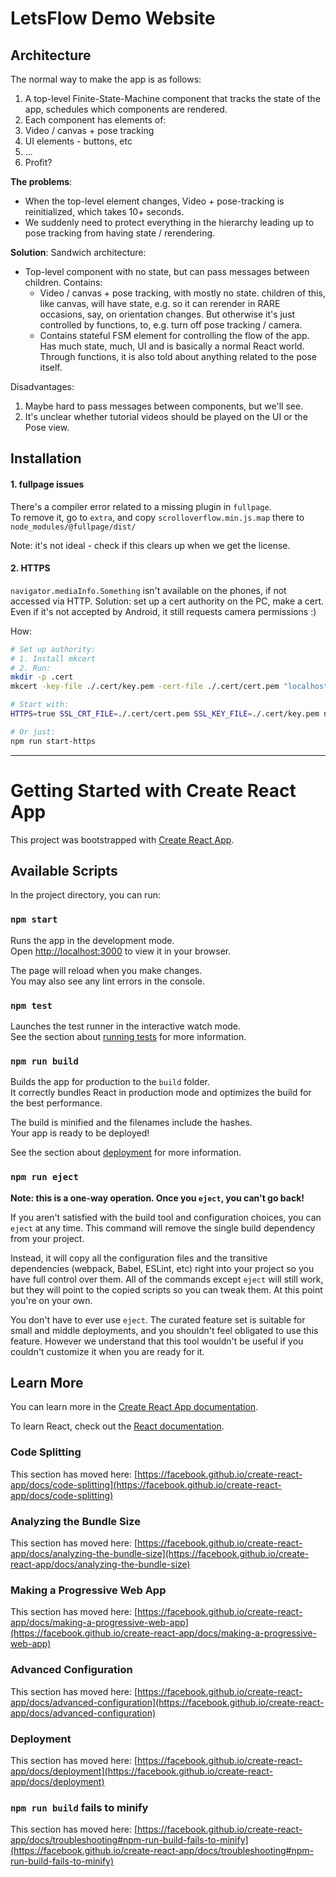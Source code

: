 # LetsFlow Demo Website

## Architecture
The normal way to make the app is as follows:
1. A top-level Finite-State-Machine component that tracks the state of the app, schedules which components are rendered.
2. Each component has elements of:
  1. Video / canvas + pose tracking
  2. UI elements - buttons, etc
3. ...
4. Profit?

**The problems**:
* When the top-level element changes, Video + pose-tracking is reinitialized, which takes 10+ seconds.
* We suddenly need to protect everything in the hierarchy leading up to pose tracking from having state / rerendering.

**Solution**: Sandwich architecture:
* Top-level component with no state, but can pass messages between children. Contains:
  * Video / canvas + pose tracking, with mostly no state.
  children of this, like canvas, will have state, e.g. so it can rerender in RARE occasions, say, on orientation changes. But otherwise it's just controlled by functions, to, e.g. turn off pose tracking / camera.
  * Contains stateful FSM element for controlling the flow of the app. Has much state, much, UI and is basically a normal React world. Through functions, it is also told about anything related to the pose itself.

Disadvantages:
1. Maybe hard to pass messages between components, but we'll see.
2. It's unclear whether tutorial videos should be played on the UI or the Pose view.

## Installation

#### 1. fullpage issues
There's a compiler error related to a missing plugin in `fullpage`.\
To remove it, go to `extra`, and copy `scrolloverflow.min.js.map` there to `node_modules/@fullpage/dist/`

Note: it's not ideal - check if this clears up when we get the license.

#### 2. HTTPS
`navigator.mediaInfo.Something` isn't available on the phones, if not accessed via HTTP.
Solution: set up a cert authority on the PC, make a cert. Even if it's not accepted by Android, it still requests camera permissions :)

How:
```bash
# Set up authority:
# 1. Install mkcert
# 2. Run:
mkdir -p .cert
mkcert -key-file ./.cert/key.pem -cert-file ./.cert/cert.pem "localhost"

# Start with:
HTTPS=true SSL_CRT_FILE=./.cert/cert.pem SSL_KEY_FILE=./.cert/key.pem npm start

# Or just:
npm run start-https
```



---

# Getting Started with Create React App

This project was bootstrapped with [Create React App](https://github.com/facebook/create-react-app).

## Available Scripts

In the project directory, you can run:

### `npm start`

Runs the app in the development mode.\
Open [http://localhost:3000](http://localhost:3000) to view it in your browser.

The page will reload when you make changes.\
You may also see any lint errors in the console.

### `npm test`

Launches the test runner in the interactive watch mode.\
See the section about [running tests](https://facebook.github.io/create-react-app/docs/running-tests) for more information.

### `npm run build`

Builds the app for production to the `build` folder.\
It correctly bundles React in production mode and optimizes the build for the best performance.

The build is minified and the filenames include the hashes.\
Your app is ready to be deployed!

See the section about [deployment](https://facebook.github.io/create-react-app/docs/deployment) for more information.

### `npm run eject`

**Note: this is a one-way operation. Once you `eject`, you can't go back!**

If you aren't satisfied with the build tool and configuration choices, you can `eject` at any time. This command will remove the single build dependency from your project.

Instead, it will copy all the configuration files and the transitive dependencies (webpack, Babel, ESLint, etc) right into your project so you have full control over them. All of the commands except `eject` will still work, but they will point to the copied scripts so you can tweak them. At this point you're on your own.

You don't have to ever use `eject`. The curated feature set is suitable for small and middle deployments, and you shouldn't feel obligated to use this feature. However we understand that this tool wouldn't be useful if you couldn't customize it when you are ready for it.

## Learn More

You can learn more in the [Create React App documentation](https://facebook.github.io/create-react-app/docs/getting-started).

To learn React, check out the [React documentation](https://reactjs.org/).

### Code Splitting

This section has moved here: [https://facebook.github.io/create-react-app/docs/code-splitting](https://facebook.github.io/create-react-app/docs/code-splitting)

### Analyzing the Bundle Size

This section has moved here: [https://facebook.github.io/create-react-app/docs/analyzing-the-bundle-size](https://facebook.github.io/create-react-app/docs/analyzing-the-bundle-size)

### Making a Progressive Web App

This section has moved here: [https://facebook.github.io/create-react-app/docs/making-a-progressive-web-app](https://facebook.github.io/create-react-app/docs/making-a-progressive-web-app)

### Advanced Configuration

This section has moved here: [https://facebook.github.io/create-react-app/docs/advanced-configuration](https://facebook.github.io/create-react-app/docs/advanced-configuration)

### Deployment

This section has moved here: [https://facebook.github.io/create-react-app/docs/deployment](https://facebook.github.io/create-react-app/docs/deployment)

### `npm run build` fails to minify

This section has moved here: [https://facebook.github.io/create-react-app/docs/troubleshooting#npm-run-build-fails-to-minify](https://facebook.github.io/create-react-app/docs/troubleshooting#npm-run-build-fails-to-minify)
